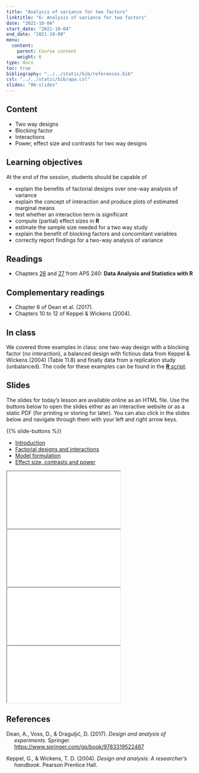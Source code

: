 ```yaml
---
title: "Analysis of variance for two factors"
linktitle: "6: Analysis of variance for two factors"
date: "2021-10-04"
start_date: "2021-10-04"
end_date: "2021-10-08"
menu:
  content:
    parent: Course content
    weight: 6
type: docs
toc: true
bibliography: "../../static/bib/references.bib"
csl: "../../static/bib/apa.csl"
slides: "06-slides"
---
```


## Content

-   Two way designs
-   Blocking factor
-   Interactions
-   Power, effect size and contrasts for two way designs

## Learning objectives

At the end of the session, students should be capable of

-   explain the benefits of factorial designs over one-way analysis of variance
-   explain the concept of interaction and produce plots of estimated marginal means
-   test whether an interaction term is significant
-   compute (partial) effect sizes in **R**
-   estimate the sample size needed for a two way study
-   explain the benefit of blocking factors and concomitant variables
-   correctly report findings for a two-way analysis of variance

## Readings

-   Chapters [26](https://dzchilds.github.io/stats-for-bio/two-way-anova-intro.html) and [27](https://dzchilds.github.io/stats-for-bio/two-way-anova-in-r.html) from APS 240: **Data Analysis and Statistics with R**

## Complementary readings

-   <i class="fas fa-book"></i> Chapter 6 of Dean et al. (2017).
-   <i class="fas fa-book"></i> Chapters 10 to 12 of Keppel & Wickens (2004).

## In class

We covered three examples in class: one two-way design with a blocking factor (no interaction), a balanced design with fictious data from Keppel & Wickens (2004) (Table 11.8) and finally data from a replication study (unbalanced). The code for these examples can be found in the [**R** script](/example/06-twowayanova.R).

## Slides

The slides for today’s lesson are available online as an HTML file. Use the buttons below to open the slides either as an interactive website or as a static PDF (for printing or storing for later). You can also click in the slides below and navigate through them with your left and right arrow keys.

{{% slide-buttons %}}

<ul class="nav nav-tabs" id="slide-tabs" role="tablist">
<li class="nav-item">
<a class="nav-link active" id="introduction-tab" data-toggle="tab" href="#introduction" role="tab" aria-controls="introduction" aria-selected="true">Introduction</a>
</li>
<li class="nav-item">
<a class="nav-link" id="factorial-designs-and-interactions-tab" data-toggle="tab" href="#factorial-designs-and-interactions" role="tab" aria-controls="factorial-designs-and-interactions" aria-selected="false">Factorial designs and interactions</a>
</li>
<li class="nav-item">
<a class="nav-link" id="model-formulation-tab" data-toggle="tab" href="#model-formulation" role="tab" aria-controls="model-formulation" aria-selected="false">Model formulation</a>
</li>
<li class="nav-item">
<a class="nav-link" id="effect-size-contrasts-and-power-tab" data-toggle="tab" href="#effect-size-contrasts-and-power" role="tab" aria-controls="effect-size-contrasts-and-power" aria-selected="false">Effect size, contrasts and power</a>
</li>
</ul>

<div id="slide-tabs" class="tab-content">

<div id="introduction" class="tab-pane fade show active" role="tabpanel" aria-labelledby="introduction-tab">

<div class="embed-responsive embed-responsive-16by9">

<iframe class="embed-responsive-item" src="/slides/06-slides.html#1">
</iframe>

</div>

</div>

<div id="factorial-designs-and-interactions" class="tab-pane fade" role="tabpanel" aria-labelledby="factorial-designs-and-interactions-tab">

<div class="embed-responsive embed-responsive-16by9">

<iframe class="embed-responsive-item" src="/slides/06-slides.html#factorial-interaction">
</iframe>

</div>

</div>

<div id="model-formulation" class="tab-pane fade" role="tabpanel" aria-labelledby="model-formulation-tab">

<div class="embed-responsive embed-responsive-16by9">

<iframe class="embed-responsive-item" src="/slides/06-slides.html#formulation">
</iframe>

</div>

</div>

<div id="effect-size-contrasts-and-power" class="tab-pane fade" role="tabpanel" aria-labelledby="effect-size-contrasts-and-power-tab">

<div class="embed-responsive embed-responsive-16by9">

<iframe class="embed-responsive-item" src="/slides/06-slides.html#effect-size-contrast-power">
</iframe>

</div>

</div>

</div>

## References

<div id="refs" class="references csl-bib-body hanging-indent" line-spacing="2">

<div id="ref-Dean:2017" class="csl-entry">

Dean, A., Voss, D., & Draguljić, D. (2017). *Design and analysis of experiments*. Springer. <https://www.springer.com/gp/book/9783319522487>

</div>

<div id="ref-Keppel/Wickens:2004" class="csl-entry">

Keppel, G., & Wickens, T. D. (2004). *Design and analysis: A researcher’s handbook*. Pearson Prentice Hall.

</div>

</div>
